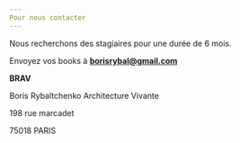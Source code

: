 ```yaml
---
Pour nous contacter
---
```



Nous recherchons des stagiaires pour une durée de 6 mois.


Envoyez vos books à <b>borisrybal@gmail.com</b>


<b>BRAV</b>

Boris Rybaltchenko Architecture Vivante

198 rue marcadet

75018 PARIS

